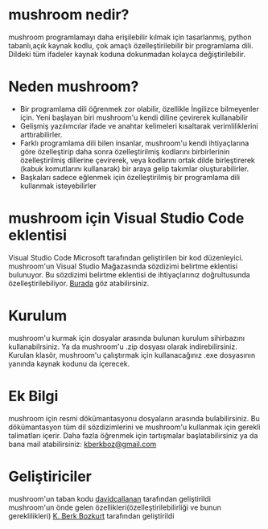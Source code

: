 # mushroom nedir?
mushroom programlamayı daha erişilebilir kılmak için tasarlanmış, python tabanlı,açık kaynak kodlu, çok amaçlı özelleştirilebilir bir programlama dili. Dildeki tüm ifadeler kaynak koduna dokunmadan kolayca değiştirilebilir. 
# Neden mushroom?
* Bir programlama dili öğrenmek zor olabilir, özellikle İngilizce bilmeyenler için. Yeni başlayan biri mushroom'u kendi diline çevirerek kullanabilir
* Gelişmiş yazılımcılar ifade ve anahtar kelimeleri kısaltarak verimliliklerini arttırabilirler. 
* Farklı programlama dili bilen insanlar, mushroom'u kendi ihtiyaçlarına göre özelleştirip daha sonra özelleştirilmiş kodlarını birbirlerinin özelleştirilmiş dillerine çevirerek, veya kodlarını ortak dilde birleştirerek (kabuk komutlarını kullanarak) bir araya gelip takımlar oluşturabilirler. 
* Başkaları sadece eğlenmek için özelleştirilmiş bir programlama dili kullanmak isteyebilirler
# mushroom için Visual Studio Code eklentisi
Visual Studio Code Microsoft tarafından geliştirilen bir kod düzenleyici. mushroom'un Visual Studio Mağazasında sözdizimi belirtme eklentisi bulunuyor. Bu sözdizimi belirtme eklentisi de ihtiyaçlarınız doğrultusunda özelleştirilebiliyor. [Burada](https://marketplace.visualstudio.com/items?itemName=k-berkboz.mushroom) göz atabilirsiniz.
# Kurulum
mushroom'u kurmak için dosyalar arasında bulunan kurulum sihirbazını kullanabilrsiniz. Ya da mushroom'u .zip dosyası olarak indirebilirsiniz. Kurulan klasör, mushroom'u çalıştırmak için kullanacağınız .exe dosyasının yanında kaynak kodunu da içerecek. 
# Ek Bilgi
mushroom için resmi dökümantasyonu dosyaların arasında bulabilirsiniz. Bu dökümantasyon tüm dil sözdizimlerini ve mushroom'u kullanmak için gerekli talimatları içerir. Daha fazla öğrenmek için tartışmalar başlatabilirsiniz ya da bana mail atabilirsiniz: kberkboz@gmail.com
# Geliştiriciler
mushroom'un taban kodu [davidcallanan](https://github.com/davidcallanan) tarafından geliştirildi<br>
mushroom'un önde gelen özellikleri(özelleştirilebilirliği ve bunun gereklilikleri) [K. Berk Bozkurt](https://github.com/kberkboz) tarafından geliştirildi
